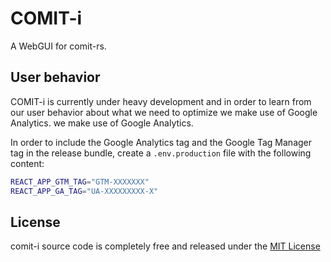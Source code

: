 # COMIT-i

A WebGUI for comit-rs.

## User behavior

COMIT-i is currently under heavy development and in order to learn from our user behavior about what we need to optimize we make use of Google Analytics.
we make use of Google Analytics. 

In order to include the Google Analytics tag and the Google Tag Manager tag in the release bundle, create a 
`.env.production` file with the following content:
```bash
REACT_APP_GTM_TAG="GTM-XXXXXXX"
REACT_APP_GA_TAG="UA-XXXXXXXXX-X"
```  

## License

comit-i source code is completely free and released under the [MIT License](./LICENSE.md)
